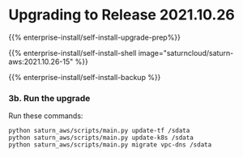 # Upgrading to Release 2021.10.26

{{% enterprise-install/self-install-upgrade-prep%}}

{{% enterprise-install/self-install-shell image="saturncloud/saturn-aws:2021.10.26-15" %}}

{{% enterprise-install/self-install-backup %}}

### 3b. Run the upgrade

Run these commands:
```
python saturn_aws/scripts/main.py update-tf /sdata
python saturn_aws/scripts/main.py update-k8s /sdata
python saturn_aws/scripts/main.py migrate vpc-dns /sdata
```
